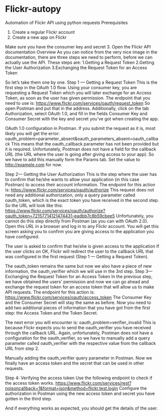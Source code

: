 # Flickr-autopy
Automation of Flickr API using python requests
Prerequisites
1. Create a regular Flickr account
2. Create a new app on Flickr

Make sure you have the consumer key and secret
3. Open the Flickr API documentation
Overview
As you can notice from the very nice image in the documentation, there are three steps we need to perform, before we can actually use the API. These steps are:
1.Getting a Request Token
2.Getting the User Authorization
3.Exchanging the Request Token for an Access Token

So let’s take them one by one.
Step 1 — Getting a Request Token
This is the first step in the OAuth 1.0 flow. Using your consumer key, you are requesting a Request Token which you will later exchange for an Access Token, as soon as the user has given permission.
The endpoint that you need to use is:
https://www.flickr.com/services/oauth/request_token
So open Postman and put that in the address. Additionally, click on the tab Authorization, select OAuth 1.0, and fill in the fields Consumer Key and Consumer Secret with the key and secret you’ve got when creating the app.

OAuth 1.0 configuration in Postman.
If you submit the request as it is, most likely you will get the error:
oauth_problem=parameter_absent&oauth_parameters_absent=oauth_callback
This means that the oauth_callback parameter has not been provided but it is required.
Unfortunately, Postman does not have a field for the callback URL (the URL where the user is going after giving access to your app). So we have to add this manually form the Params tab. Set the value to http://example.com for now.

Step 2— Getting the User Authorization
This is the step where the user has to confirm that he/she wants to allow your application (in this case Postman) to access their account information.
The endpoint for this action is:
https://www.flickr.com/services/oauth/authorize
This request does not need any additional authorization, only a query parameter called oauth_token, which is the exact token you have received in the second step.
So the URL will look like this:
https://www.flickr.com/services/oauth/authorize?oauth_token=72157714121474431-eadbb7c8b59cbee5
Unfortunately, you cannot do this step directly from Postman (as you can with OAuth 2.0). Open this URL in a browser and log in to any Flickr account. You will get this screen asking you to confirm you are giving access to the application you have configured.

The user is asked to confirm that he/she is given access to the application
If the user clicks on OK, Flickr will redirect the user to the callback URL that was configured in the first request (Step 1 — Getting a Request Token).

The oauth_token remains the same but now we also have a piece of new information, the oauth_verifier which we will use in the 3rd step.
Step 3— Exchanging the Request Token for an Access Token
In the previous step, we have obtained the users' permission and now we can go ahead and exchange the request token for an access token that will allow us to make API requests.
The endpoint for this action is:
https://www.flickr.com/services/oauth/access_token
The Consumer Key and the Consumer Secret will stay the same as before. Now you need to add two additional pieces of information that you have got from the first step: the Access Token and the Token Secret.

The next error you will encounter is:
oauth_problem=verifier_invalid
This is because Flickr expects you to send the oauth_verifier you have received through the callback URL.
Again, unfortunately, Postman does not have a configuration for the oauth_verifier, so we have to manually add a query parameter called oauth_verifier with the respective value from the callback URL from step 2.

Manually adding the oauth_verifier query parameter in Postman.
Now we finally have an access token and the secret that can be used in other requests.

Step 4: Verifying the access token
Use the following endpoint to check if the access token works.
https://www.flickr.com/services/rest?nojsoncallback=1&format=json&method=flickr.test.login
Configure the authorization in Postman using the new access token and secret you have gotten in the third step.

And if everything works as expected, you should get the details of the user.

